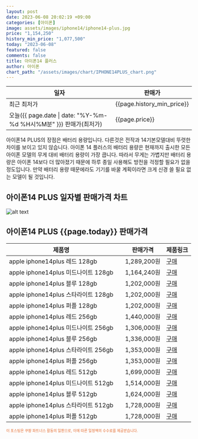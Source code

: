 ```yaml
---
layout: post
date: 2023-06-08 20:02:19 +09:00
categories: [아이폰]
image: assets/images/iphone14/iphone14-plus.jpg
price: "1,154,250"
history_min_price: "1,077,500"
today: "2023-06-08"
featured: false
comments: false
title: 아이폰14 플러스
author: 아이폰
chart_path: "/assets/images/chart/IPHONE14PLUS_chart.png"
---
```


<main>
<table id="rwd-table-large">
<thread>
<tr>
<th>일자</th>
<th>판매가</th>
</tr>
</thread>
<tbody>
<tr><td>최근 최저가</td><td>{{page.history_min_price}}</td></tr>
<tr><td>오늘({{ page.date | date: "%Y-%m-%d %H시%M분" }}) 판매가(최저가)</td><td>{{page.price}}</td></tr>
</tbody>
</table>
</main>


아이폰14 PLUS의 장점은 배터리 용량입니다. 다른것은 전작과 14기본모델대비 뚜렷한 차이를 보이고 있지 않습니다.
아이폰 14 플러스의 배터리 용량은 현재까지 출시한 모든 아이폰 모델의 무게 대비 배터리 용량이 가장 큽니다. 따라서 무게는 가볍지만 배터리 용량은 아이폰 14보다 더 많아졌기 때문에 하루 종일 사용해도 방전을 걱정할 필요가 없을 정도입니다. 만약 배터리 용량 때문에라도 기기를 바꿀 계획이라면 크게 신경 쓸 필요 없는 모델이 될 것입니다.

## 아이폰14 PLUS 일자별 판매가격 차트
![alt text]({{page.chart_path}} "아이폰14 PLUS3 판매가격 차트")

## 아이폰14 PLUS {{page.today}} 판매가격
<main>
<table id="rwd-table-large">
  <thead>
    <tr>
      <th>제품명</th>
      <th></th>
      <th>판매가격</th>
      <th>제품링크</th>
    </tr>
  </thead>
  <tbody><tr>
        <td>apple iphone14plus 레드 128gb </td>
        <td></td>
        <td>1,289,200원</td>
        <td><a href='https://link.coupang.com/a/SOXMI' target='_blank'>구매</a></td>
        </tr><tr>
        <td>apple iphone14plus 미드나이트 128gb </td>
        <td></td>
        <td>1,164,240원</td>
        <td><a href='https://link.coupang.com/a/SOXOS' target='_blank'>구매</a></td>
        </tr><tr>
        <td>apple iphone14plus 블루 128gb </td>
        <td></td>
        <td>1,202,000원</td>
        <td><a href='https://link.coupang.com/a/SOXRa' target='_blank'>구매</a></td>
        </tr><tr>
        <td>apple iphone14plus 스타라이트 128gb </td>
        <td></td>
        <td>1,202,000원</td>
        <td><a href='https://link.coupang.com/a/SOXTi' target='_blank'>구매</a></td>
        </tr><tr>
        <td>apple iphone14plus 퍼플 128gb </td>
        <td></td>
        <td>1,202,000원</td>
        <td><a href='https://link.coupang.com/a/SOXVy' target='_blank'>구매</a></td>
        </tr><tr>
        <td>apple iphone14plus 레드 256gb </td>
        <td></td>
        <td>1,440,000원</td>
        <td><a href='https://link.coupang.com/a/SOXYu' target='_blank'>구매</a></td>
        </tr><tr>
        <td>apple iphone14plus 미드나이트 256gb </td>
        <td></td>
        <td>1,306,000원</td>
        <td><a href='https://link.coupang.com/a/SOX1p' target='_blank'>구매</a></td>
        </tr><tr>
        <td>apple iphone14plus 블루 256gb </td>
        <td></td>
        <td>1,336,000원</td>
        <td><a href='https://link.coupang.com/a/SOX3e' target='_blank'>구매</a></td>
        </tr><tr>
        <td>apple iphone14plus 스타라이트 256gb </td>
        <td></td>
        <td>1,353,000원</td>
        <td><a href='https://link.coupang.com/a/SOX5K' target='_blank'>구매</a></td>
        </tr><tr>
        <td>apple iphone14plus 퍼플 256gb </td>
        <td></td>
        <td>1,353,000원</td>
        <td><a href='https://link.coupang.com/a/SOX8c' target='_blank'>구매</a></td>
        </tr><tr>
        <td>apple iphone14plus 레드 512gb </td>
        <td></td>
        <td>1,699,000원</td>
        <td><a href='https://link.coupang.com/a/SOX95' target='_blank'>구매</a></td>
        </tr><tr>
        <td>apple iphone14plus 미드나이트 512gb </td>
        <td></td>
        <td>1,514,000원</td>
        <td><a href='https://link.coupang.com/a/SOYbX' target='_blank'>구매</a></td>
        </tr><tr>
        <td>apple iphone14plus 블루 512gb </td>
        <td></td>
        <td>1,624,000원</td>
        <td><a href='https://link.coupang.com/a/SOYeZ' target='_blank'>구매</a></td>
        </tr><tr>
        <td>apple iphone14plus 스타라이트 512gb </td>
        <td></td>
        <td>1,728,000원</td>
        <td><a href='https://link.coupang.com/a/SOYhS' target='_blank'>구매</a></td>
        </tr><tr>
        <td>apple iphone14plus 퍼플 512gb </td>
        <td></td>
        <td>1,728,000원</td>
        <td><a href='https://link.coupang.com/a/SOYko' target='_blank'>구매</a></td>
        </tr></tbody>
</table>

</main>
<div style="color:#e56a2c;font-size: 0.7em;" >
이 포스팅은 쿠팡 파트너스 활동의 일환으로, 이에 따른 일정액의 수수료를 제공받습니다.
</div>
